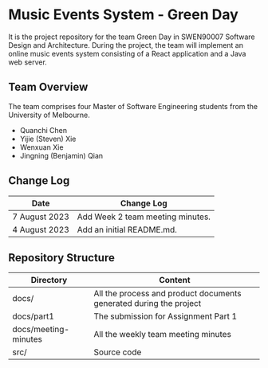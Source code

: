 # Music Events System - Green Day

It is the project repository for the team Green Day in SWEN90007 Software Design and Architecture. During the project, the team will implement an online music events system consisting of a React application and a Java web server.

## Team Overview

The team comprises four Master of Software Engineering students from the University of Melbourne.

- Quanchi Chen
- Yijie (Steven) Xie
- Wenxuan Xie
- Jingning (Benjamin) Qian

## Change Log

| Date          | Change Log                       |
| ------------- | -------------------------------- |
| 7 August 2023 | Add Week 2 team meeting minutes. |
| 4 August 2023 | Add an initial README.md.        |

## Repository Structure

| Directory            | Content                                                      |
| -------------------- | ------------------------------------------------------------ |
| docs/                | All the process and product documents generated during the project |
| docs/part1           | The submission for Assignment Part 1                         |
| docs/meeting-minutes | All the weekly team meeting minutes                          |
| src/                 | Source code                                                  |


